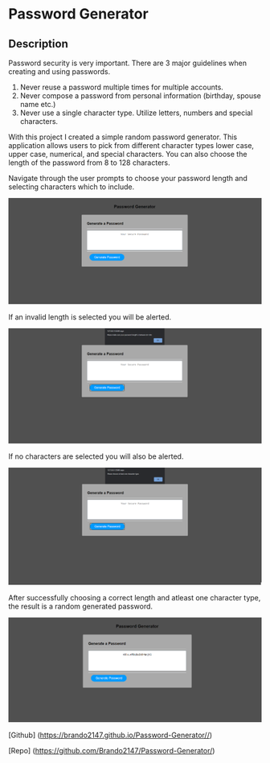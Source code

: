 # Password Generator

## Description

Password security is very important. There are 3 major guidelines when creating and using passwords. 

1. Never reuse a password multiple times for multiple accounts. 
2. Never compose a password from personal information (birthday, spouse name etc.)
3. Never use a single character type. Utilize letters, numbers and special characters.

With this project I created a simple random password generator. This application allows users to pick from different character types lower case, upper case, numerical, and special characters. You can also choose the length of the password from 8 to 128 characters. 

Navigate through the user prompts to choose your password length and selecting characters which to include. 

![PasswordGenerator](https://github.com/Brando2147/Password-Generator/blob/main/Assets/images/PasswordGenerator.png)

If an invalid length is selected you will be alerted. 

![LengthWarning](https://github.com/Brando2147/Password-Generator/blob/main/Assets/images/LengthWarning.png)

If no characters are selected you will also be alerted.

![CharacterWarning](https://github.com/Brando2147/Password-Generator/blob/main/Assets/images/CharacterWarning.png)

After successfully choosing a correct length and atleast one character type, the result is a random generated password.

![GeneratedPassword](https://github.com/Brando2147/Password-Generator/blob/main/Assets/images/GeneratedPassword.png)




[Github] (https://brando2147.github.io/Password-Generator//) 

[Repo] (https://github.com/Brando2147/Password-Generator/)


